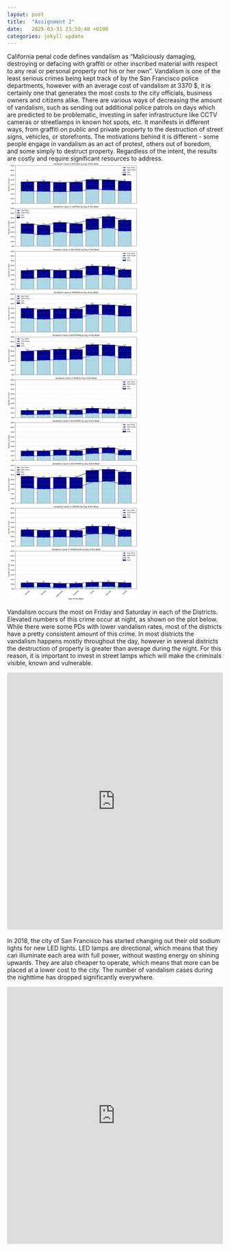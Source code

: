 ```yaml
---
layout: post
title:  "Assignment 2"
date:   2025-03-31 23:50:48 +0100
categories: jekyll update
---
```

California penal code defines vandalism as “Maliciously damaging, destroying or defacing with graffiti or other inscribed material with respect to any real or personal property not his or her own”. Vandalism is one of the least serious crimes being kept track of by the San Francisco police departments, however with an average cost of vandalism at 3370 $, it is certainly one that generates the most costs to the city officials, business owners and citizens alike. There are various ways of decreasing the amount of vandalism, such as sending out additional police patrols on days which are predicted to be problematic, investing in safer infrastructure like CCTV cameras or streetlamps in known hot spots, etc. It manifests in different ways, from graffiti on public and private property to the destruction of street signs, vehicles, or storefronts. The motivations behind it is different - some people engage in vandalism as an act of protest, others out of boredom, and some simply to destruct property. Regardless of the intent, the results are costly and require significant resources to address.
![Image](/assets/dnb.png)

Vandalism occurs the most on Friday and Saturday in each of the Districts. Elevated numbers of this crime occur at night, as shown on the plot below. While there were some PDs with lower vandalism rates, most of the districts have a pretty consistent amount of this crime. In most districts the vandalism happens mostly throughout the day, however in several districts the destruction of property is greater than average during the night. For this reason, it is important to invest in street lamps which will make the criminals visible, known and vulnerable.

<iframe src="https://zbyslawmateo.github.io/assets/vandalism_map.html" width="100%" height="600px" style="border:none;"></iframe>

In 2018, the city of San Francisco has started changing out their old sodium lights for new LED lights. LED lamps are directional, which means that they can illuminate each area with full power, without wasting energy on shining upwards. They are also cheaper to operate, which means that more can be placed at a lower cost to the city.  The number of vandalism cases during the nighttime has dropped significantly everywhere.

<iframe src="https://zbyslawmateo.github.io/assets/bokeh_plot.html" width="100%" height="600px" style="border:none;"></iframe>
